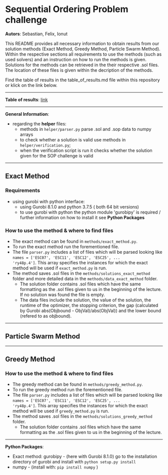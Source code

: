 # Sequential Ordering Problem challenge


**Autors**: Sebastian, Felix, Ionut

This README provides all necessary information to obtain results from our solution methods (Exact Method, Greedy Method, Particle Swarm Method). Within the respective sections all requirements to use the methods (such as used solvers) and an instruction on how to run the methods is given. Solutions for the methods can be retrieved in the their respective .sol files. The location of these files is given within the decription of the methods.

Find the table of results in the table_of_results.md file within this repository or klick on the link below.

------------------------------------------

**Table of results**: [link](table_of_results.md)

------------------------------------------

**General Information**:

* regarding the **helper** files:
  * methods in `helper/parser.py` parse .sol and .sop data to numpy arrays
  * to check whether a solution is valid use methods in `helper/verification.py`;
  * when the verification script is run it checks whether the solution given for the SOP challenge is valid
  
------------------------------------------

## Exact Method

### Requirements

* using gurobi with python interface:
  * using Gurobi 8.1.0 and python 3.7.5 ( both 64 bit versions)
  * to use gurobi with python the python module 'gurobipy' is required / further information on how to install it see **Python Packages**
  
### How to use the method & where to find files

* The exact method can be found in `methods/exact_method.py`.
* To run the exact method run the forementioned file.
* The file `parser.py` includes a list of files which will be parsed looking like `names = ['ESC07', 'ESC11', 'ESC12', 'ESC25', ...              'ry48p.4']`. This array specifies the instances for which the exact method will be used if `exact_method.py` is run. 
* The method saves .sol files in the `methods/solutions_exact_method` folder and more detailed data in the `methods/data_exact_method` folder.
  * The solution folder contains .sol files which have the same formatting as the .sol files given to us in the beginning of the lecture. If no solution was found the file is empty.
  * The data files include the solution, the value of the solution, the runtime of the optimizer, the stopping criterion, the gap (calculated by Gurobi abs(Objbound - ObjVal)/abs(ObjVal)) and the lower bound (refered to as objbound).
 
------------------------------------------

## Particle Swarm Method
 
------------------------------------------

## Greedy Method

### How to use the method & where to find files

* The greedy method can be found in `methods/greedy_method.py`.
* To run the greedy method run the forementioned file.
* The file `parser.py` includes a list of files which will be parsed looking like `names = ['ESC07', 'ESC11', 'ESC12', 'ESC25', ...              'ry48p.4']`. This array specifies the instances for which the exact method will be used if `greedy_method.py` is run. 
* The method saves .sol files in the `methods/solutions_greedy_method` folder.
  * The solution folder contains .sol files which have the same formatting as the .sol files given to us in the beginning of the lecture.

------------------------------------------

**Python Packages**:

* Exact method: gurobipy - (here with Gurobi 8.1.0) go to the installation directory of gurobi and install with `python setup.py install`
* numpy - (install with: `pip install numpy` )
